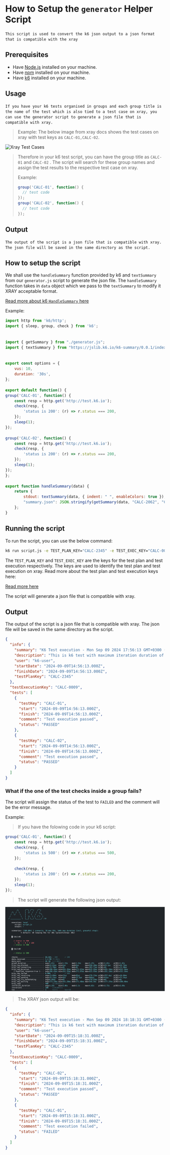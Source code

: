 # How to Setup the `generator` Helper Script

``` This script is used to convert the k6 json output to a json format that is compatible with the xray ```

## Prerequisites

- Have [Node.js](https://nodejs.org/en/) installed on your machine.
- Have [npm](https://www.npmjs.com/) installed on your machine.
- Have [k6](https://k6.io/docs/getting-started/installation) installed on your machine.

## Usage

``` If you have your k6 tests organised in groups and each group title is the name of the test which is also tied to a test case on xray, you can use the generator script to generate a json file that is compatible with xray. ```
 <!--Example  -->
> Example: The below image from xray docs shows the test cases on xray with test keys as `CALC-01,CALC-02`.
> 
![Xray Test Cases](./images/image2019-6-18_10-59-6.png)

> Therefore in your k6 test script, you can have the group title as `CALC-01` and `CALC-02` . The script will search for these group names and assign the test results to the respective test case on xray.
>
> Example:
> ```javascript
> group('CALC-01', function() {
>   // test code
> });
> group('CALC-02', function() {
>   // test code
> });

## Output

``` The output of the script is a json file that is compatible with xray. The json file will be saved in the same directory as the script. ```

## How to setup the script

We shall use the `handleSummary` function provided by k6 and `textSummary` from our `generator.js` script to generate the json file. The `handleSummary` function takes in `data` object which we pass to the `textSummary` to modify it XRAY acceptable format.

[Read more about k6 `HandleSummary` here](https://grafana.com/docs/k6/latest/results-output/end-of-test/custom-summary/)

Example:

```javascript
import http from 'k6/http';
import { sleep, group, check } from 'k6';


import { getSummary } from "./generator.js";
import { textSummary } from "https://jslib.k6.io/k6-summary/0.0.1/index.js";


export const options = {
    vus: 10,
    duration: '30s',
};

export default function() {
group('CALC-01', function() {
    const resp = http.get('http://test.k6.io');
    check(resp, {
        'status is 200': (r) => r.status === 200,
    });
    sleep(1);
});
    
group('CALC-02', function() {
    const resp = http.get('http://test.k6.io');
    check(resp, {
        'status is 200': (r) => r.status === 200,
    });
    sleep(1);
});
};

export function handleSummary(data) {
    return {
        stdout: textSummary(data, { indent: " ", enableColors: true }),
        "summary.json": JSON.stringify(getSummary(data, "CALC-2062", "CALC"), null, 2)
    };
}
```

## Running the script

To run the script, you can use the below command:

```bash
k6 run script.js -e TEST_PLAN_KEY="CALC-2345" -e TEST_EXEC_KEY="CALC-0009"
```

The `TEST_PLAN_KEY` and `TEST_EXEC_KEY` are the keys for the test plan and test execution respectively. The keys are used to identify the test plan and test execution on xray.
Read more about the test plan and test execution keys here:

[Read more here](https://docs.getxray.app/display/XRAY/Test+Execution)

The script will generate a json file that is compatible with xray.

## Output

The output of the script is a json file that is compatible with xray. The json file will be saved in the same directory as the script.

```json
{
  "info": {
    "summary": "K6 Test execution - Mon Sep 09 2024 17:56:13 GMT+0300 (EAT)",
    "description": "This is k6 test with maximum iteration duration of 4.29s, 200 passed requests and 0 failures on checks",
    "user": "k6-user",
    "startDate": "2024-09-09T14:56:13.000Z",
    "finishDate": "2024-09-09T14:56:13.000Z",
    "testPlanKey": "CALC-2345"
  },
  "testExecutionKey": "CALC-0009",
  "tests": [
    {
      "testKey": "CALC-01",
      "start": "2024-09-09T14:56:13.000Z",
      "finish": "2024-09-09T14:56:13.000Z",
      "comment": "Test execution passed",
      "status": "PASSED"
    },
    {
      "testKey": "CALC-02",
      "start": "2024-09-09T14:56:13.000Z",
      "finish": "2024-09-09T14:56:13.000Z",
      "comment": "Test execution passed",
      "status": "PASSED"
    }
  ]
}
```

### What if the one of the test checks inside a group fails?

The script will assign the status of the test to `FAILED` and the comment will be the error message.

Example:

> If you have the folowing code in your k6 script:

```javascript
group('CALC-01', function() {
    const resp = http.get('http://test.k6.io');
    check(resp, {
        'status is 500': (r) => r.status === 500,
    });

    check(resp, {
        'status is 200': (r) => r.status === 200,
    });
    sleep(1);
});
```

> The script will generate the following json output:

![Xray Test output](./images/results.png)

> The XRAY json output will be:

```json
{
  "info": {
    "summary": "K6 Test execution - Mon Sep 09 2024 18:18:31 GMT+0300 (EAT)",
    "description": "This is k6 test with maximum iteration duration of 4.02s, 200 passed requests and 100 failures on checks",
    "user": "k6-user",
    "startDate": "2024-09-09T15:18:31.000Z",
    "finishDate": "2024-09-09T15:18:31.000Z",
    "testPlanKey": "CALC-2345"
  },
  "testExecutionKey": "CALC-0009",
  "tests": [
    {
      "testKey": "CALC-02",
      "start": "2024-09-09T15:18:31.000Z",
      "finish": "2024-09-09T15:18:31.000Z",
      "comment": "Test execution passed",
      "status": "PASSED"
    },
    {
      "testKey": "CALC-01",
      "start": "2024-09-09T15:18:31.000Z",
      "finish": "2024-09-09T15:18:31.000Z",
      "comment": "Test execution failed",
      "status": "FAILED"
    }
  ]
}
```
